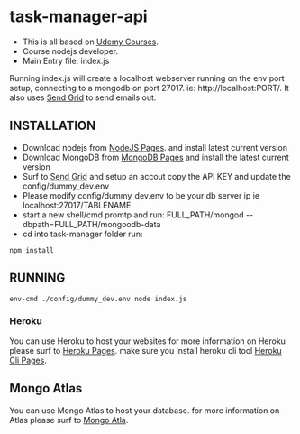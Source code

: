 # task-manager-api

* This is all based on [Udemy Courses](https://www.udemy.com/). 
* Course nodejs developer.
* Main Entry file: index.js

Running index.js will create a localhost webserver running on the env port setup, connecting to a mongodb on port 27017.
ie: http://localhost:PORT/.  It also uses [Send Grid](https://sendgrid.com/) to send emails out.

## INSTALLATION
* Download nodejs from  [NodeJS Pages](https://nodejs.org/en/). and install latest current version
* Download MongoDB from [MongoDB Pages](https://www.mongodb.com/) and install the latest current version
* Surf to [Send Grid](https://sendgrid.com/pricing/) and setup an accout copy the API KEY and update the config/dummy_dev.env
* Please modify config/dummy_dev.env to be your db server ip ie localhost:27017/TABLENAME
* start a new shell/cmd promtp and run: FULL_PATH/mongod --dbpath=FULL_PATH/mongoodb-data
* cd into task-manager folder run:
```
npm install
```

## RUNNING
```
env-cmd ./config/dummy_dev.env node index.js
```

### Heroku
You can use Heroku to host your websites
for more information on Heroku please surf to [Heroku Pages](https://dashboard.heroku.com/apps).
make sure you install heroku cli tool  [Heroku Cli Pages](https://devcenter.heroku.com/articles/heroku-cli).

## Mongo Atlas
You can use Mongo Atlas to host your database.
for more information on Atlas please surf to [Mongo Atla](https://www.mongodb.com/cloud/atlas).
